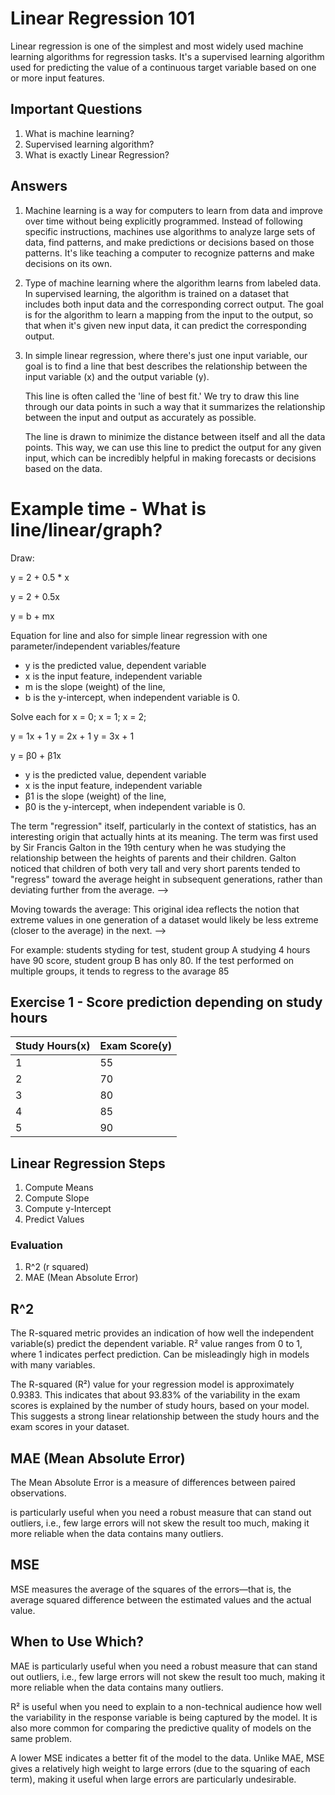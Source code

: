 # Linear Regression 101

Linear regression is one of the simplest and most widely used machine learning algorithms
for regression tasks. It's a supervised learning algorithm used for predicting the value
of a continuous target variable based on one or more input features.

## Important Questions ##

1.  What is machine learning?
2.  Supervised learning algorithm?
3.  What is exactly Linear Regression?

## Answers ##

1. Machine learning is a way for computers to learn from data and improve over time without being explicitly programmed.
Instead of following specific instructions, machines use algorithms to analyze large sets of data, find patterns, and make predictions or decisions based on those patterns. It's like teaching a computer to recognize patterns and make decisions on its own.


2. Type of machine learning where the algorithm learns from labeled data. In supervised learning, the algorithm is trained on a dataset that includes both input data and the corresponding correct output. The goal is for the algorithm to learn a mapping from the input to the output, so that when it's given new input data, it can predict the corresponding output.

3. In simple linear regression, where there's just one input variable, our goal is to find a line that best describes the relationship between the input variable (x) and the output variable (y).

   This line is often called the 'line of best fit.' We try to draw this line through our data points in such a way that it summarizes the relationship between the input and output as accurately as possible.

   The line is drawn to minimize the distance between itself and all the data points. This way, we can use this line to predict the output for any given input, which can be incredibly helpful in making forecasts or decisions based on the data.

# Example time - What is line/linear/graph?

Draw:

y = 2 + 0.5 * x

y = 2 + 0.5x

y = b + mx

Equation for line and also for simple linear regression with one parameter/independent variables/feature

- y is the predicted value, dependent variable
- x is the input feature, independent variable
- m is the slope (weight) of the line,
- b is the y-intercept, when independent variable is 0.


Solve each for x = 0; x = 1; x = 2;

y = 1x + 1
y = 2x + 1
y = 3x + 1


y = β0 ​+ β1​x

- y is the predicted value, dependent variable
- x is the input feature, independent variable
- β1 is the slope (weight) of the line,
- β0 is the y-intercept, when independent variable is 0.



The term "regression" itself, particularly in the context of statistics, has an interesting origin that actually hints at its meaning. The term was first used by Sir Francis Galton in the 19th century when he was studying the relationship between the heights of parents and their children. Galton noticed that children of both very tall and very short parents tended to "regress" toward the average height in subsequent generations, rather than deviating further from the average. -->

Moving towards the average: This original idea reflects the notion that extreme values in one generation of a dataset would likely be less extreme (closer to the average) in the next. -->

For example: students styding for test, student group A studying 4 hours have 90 score,
student group B has only 80.
If the test performed on multiple groups, it tends to regress to the avarage 85

## Exercise 1 - Score prediction depending on study hours

|  Study Hours(x) | Exam Score(y)  |
|---|---|
|  1 | 55  |
|  2 | 70  |
|  3 | 80  |
|  4 | 85  |
|  5 | 90  |


## Linear Regression Steps

1. Compute Means
2. Compute Slope
3. Compute y-Intercept
4. Predict Values

### Evaluation
1. R^2 (r squared)
2. MAE (Mean Absolute Error)



## R^2
The R-squared metric provides an indication of how well the independent variable(s) predict the dependent variable.
R² value ranges from 0 to 1, where 1 indicates perfect prediction.
Can be misleadingly high in models with many variables.

The R-squared (R²) value for your regression model is approximately 0.9383. This indicates that about 93.83% of the variability in the exam scores is explained by the number of study hours, based on your model. This suggests a strong linear relationship between the study hours and the exam scores in your dataset.

## MAE (Mean Absolute Error)

The Mean Absolute Error is a measure of differences between paired observations.

is particularly useful when you need a robust measure that can stand out outliers, i.e., few large errors will not skew the result too much, making it more reliable when the data contains many outliers.

## MSE
MSE measures the average of the squares of the errors—that is, the average squared difference between the estimated values and the actual value.

## When to Use Which?

MAE is particularly useful when you need a robust measure that can stand out outliers, i.e., few large errors will not skew the result too much, making it more reliable when the data contains many outliers.

R² is useful when you need to explain to a non-technical audience how well the variability in the response variable is being captured by the model. It is also more common for comparing the predictive quality of models on the same problem.

A lower MSE indicates a better fit of the model to the data. Unlike MAE, MSE gives a relatively high weight to large errors (due to the squaring of each term), making it useful when large errors are particularly undesirable.


